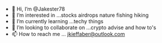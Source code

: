 - 👋 Hi, I’m @Jakester78
- 👀 I’m interested in ...stocks airdrops nature fishing hiking 
- 🌱 I’m currently learning ...techy things
- 💞️ I’m looking to collaborate on ...crypto advise and how to's
- 📫 How to reach me ... jkieffaber@outlook.com

<!---
Jakester78/Jakester78 is a ✨ special ✨ repository because its `README.md` (this file) appears on your GitHub profile.
You can click the Preview link to take a look at your changes.
--->
